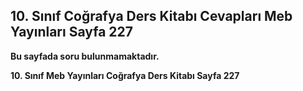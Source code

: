 ## 10. Sınıf Coğrafya Ders Kitabı Cevapları Meb Yayınları Sayfa 227

**Bu sayfada soru bulunmamaktadır.**

**10. Sınıf Meb Yayınları Coğrafya Ders Kitabı Sayfa 227**